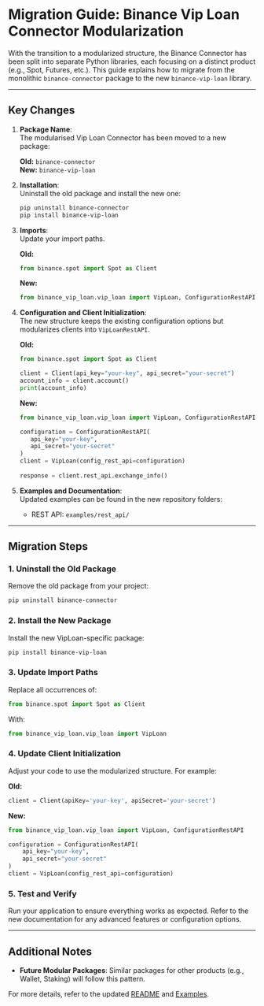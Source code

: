 # Migration Guide: Binance Vip Loan Connector Modularization

With the transition to a modularized structure, the Binance Connector has been split into separate Python libraries, each focusing on a distinct product (e.g., Spot, Futures, etc.). This guide explains how to migrate from the monolithic `binance-connector` package to the new `binance-vip-loan` library.

---

## Key Changes

1. **Package Name**:  
   The modularised Vip Loan Connector has been moved to a new package:

   **Old:** `binance-connector`  
   **New:** `binance-vip-loan`

2. **Installation**:  
   Uninstall the old package and install the new one:

   ```bash
   pip uninstall binance-connector
   pip install binance-vip-loan
   ```

3. **Imports**:  
   Update your import paths.  

   **Old:**

   ```python
   from binance.spot import Spot as Client
   ```

   **New:**

   ```python
   from binance_vip_loan.vip_loan import VipLoan, ConfigurationRestAPI
   ```

4. **Configuration and Client Initialization**:  
   The new structure keeps the existing configuration options but modularizes clients into `VipLoanRestAPI`.  

   **Old:**

   ```python
   from binance.spot import Spot as Client

   client = Client(api_key="your-key", api_secret="your-secret")
   account_info = client.account()
   print(account_info)
   ```

   **New:**

   ```python
   from binance_vip_loan.vip_loan import VipLoan, ConfigurationRestAPI

   configuration = ConfigurationRestAPI(
      api_key="your-key",
      api_secret="your-secret"
   )
   client = VipLoan(config_rest_api=configuration)
      
   response = client.rest_api.exchange_info()
   ```

5. **Examples and Documentation**:  
   Updated examples can be found in the new repository folders:
   - REST API: `examples/rest_api/`

---

## Migration Steps

### 1. Uninstall the Old Package

Remove the old package from your project:

```bash
pip uninstall binance-connector
```

### 2. Install the New Package

Install the new VipLoan-specific package:

```bash
pip install binance-vip-loan
```

### 3. Update Import Paths

Replace all occurrences of:

```python
from binance.spot import Spot as Client
```

With:

```python
from binance_vip_loan.vip_loan import VipLoan
```

### 4. Update Client Initialization

Adjust your code to use the modularized structure. For example:

**Old:**

```python
client = Client(apiKey='your-key', apiSecret='your-secret')
```

**New:**

```python
from binance_vip_loan.vip_loan import VipLoan, ConfigurationRestAPI

configuration = ConfigurationRestAPI(
    api_key="your-key",
    api_secret="your-secret"
)
client = VipLoan(config_rest_api=configuration)
```

### 5. Test and Verify

Run your application to ensure everything works as expected. Refer to the new documentation for any advanced features or configuration options.

---

## Additional Notes

- **Future Modular Packages**: Similar packages for other products (e.g., Wallet, Staking) will follow this pattern.

For more details, refer to the updated [README](../README.md) and [Examples](../examples/).

